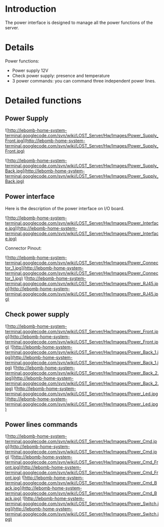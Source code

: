 # Introduction #

The power interface is designed to manage all the power functions of the server.


# Details #

Power functions:
  * Power supply 12V
  * Check power supply: presence and temperature
  * 3 power commands: you can command three independent power lines.


# Detailed functions #

## Power Supply ##

![http://lebomb-home-system-terminal.googlecode.com/svn/wiki/LOST_Server/Hw/Images/Power_Supply_Front.jpg](http://lebomb-home-system-terminal.googlecode.com/svn/wiki/LOST_Server/Hw/Images/Power_Supply_Front.jpg)

![http://lebomb-home-system-terminal.googlecode.com/svn/wiki/LOST_Server/Hw/Images/Power_Supply_Back.jpg](http://lebomb-home-system-terminal.googlecode.com/svn/wiki/LOST_Server/Hw/Images/Power_Supply_Back.jpg)


## Power interface ##

Here is the description of the power interface on I/O board.

![http://lebomb-home-system-terminal.googlecode.com/svn/wiki/LOST_Server/Hw/Images/Power_Interface.jpg](http://lebomb-home-system-terminal.googlecode.com/svn/wiki/LOST_Server/Hw/Images/Power_Interface.jpg)


Connector Pinout:

![http://lebomb-home-system-terminal.googlecode.com/svn/wiki/LOST_Server/Hw/Images/Power_Connector_1.jpg](http://lebomb-home-system-terminal.googlecode.com/svn/wiki/LOST_Server/Hw/Images/Power_Connector_1.jpg)
![http://lebomb-home-system-terminal.googlecode.com/svn/wiki/LOST_Server/Hw/Images/Power_RJ45.jpg](http://lebomb-home-system-terminal.googlecode.com/svn/wiki/LOST_Server/Hw/Images/Power_RJ45.jpg)


## Check power supply ##

![http://lebomb-home-system-terminal.googlecode.com/svn/wiki/LOST_Server/Hw/Images/Power_Front.jpg](http://lebomb-home-system-terminal.googlecode.com/svn/wiki/LOST_Server/Hw/Images/Power_Front.jpg)
![http://lebomb-home-system-terminal.googlecode.com/svn/wiki/LOST_Server/Hw/Images/Power_Back_1.jpg](http://lebomb-home-system-terminal.googlecode.com/svn/wiki/LOST_Server/Hw/Images/Power_Back_1.jpg)
![http://lebomb-home-system-terminal.googlecode.com/svn/wiki/LOST_Server/Hw/Images/Power_Back_2.jpg](http://lebomb-home-system-terminal.googlecode.com/svn/wiki/LOST_Server/Hw/Images/Power_Back_2.jpg)
![http://lebomb-home-system-terminal.googlecode.com/svn/wiki/LOST_Server/Hw/Images/Power_Led.jpg](http://lebomb-home-system-terminal.googlecode.com/svn/wiki/LOST_Server/Hw/Images/Power_Led.jpg)

## Power lines commands ##
![http://lebomb-home-system-terminal.googlecode.com/svn/wiki/LOST_Server/Hw/Images/Power_Cmd.jpg](http://lebomb-home-system-terminal.googlecode.com/svn/wiki/LOST_Server/Hw/Images/Power_Cmd.jpg)
![http://lebomb-home-system-terminal.googlecode.com/svn/wiki/LOST_Server/Hw/Images/Power_Cmd_Front.jpg](http://lebomb-home-system-terminal.googlecode.com/svn/wiki/LOST_Server/Hw/Images/Power_Cmd_Front.jpg)
![http://lebomb-home-system-terminal.googlecode.com/svn/wiki/LOST_Server/Hw/Images/Power_Cmd_Back.jpg](http://lebomb-home-system-terminal.googlecode.com/svn/wiki/LOST_Server/Hw/Images/Power_Cmd_Back.jpg)
![http://lebomb-home-system-terminal.googlecode.com/svn/wiki/LOST_Server/Hw/Images/Power_Switch.jpg](http://lebomb-home-system-terminal.googlecode.com/svn/wiki/LOST_Server/Hw/Images/Power_Switch.jpg)